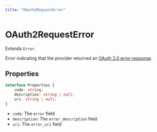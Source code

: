 ```yaml
---
title: "OAuth2RequestError"
---
```


# OAuth2RequestError

Extends `Error`.

Error indicating that the provider returned an [OAuth 2.0 error response](https://datatracker.ietf.org/doc/html/rfc6749#section-4.1.2.1).

## Properties

```ts
interface Properties {
	code: string;
	description: string | null;
	uri: string | null;
}
```

- `code`: The `error` field
- `description`: The `error_description` field
- `uri`: The `error_uri` field

